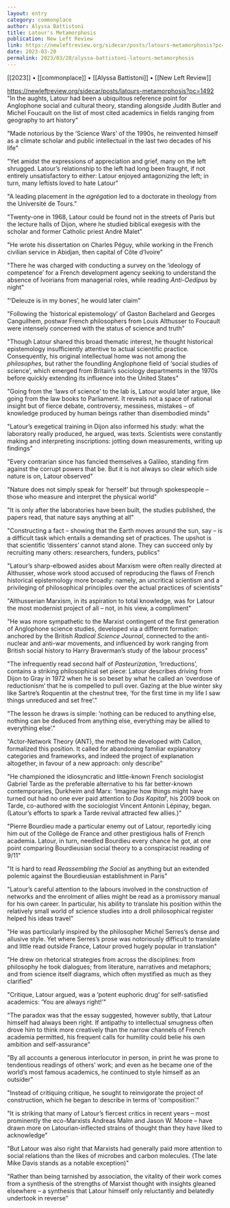 ```yaml
---
layout: entry
category: commonplace
author: Alyssa Battistoni
title: Latour's Metamorphosis
publication: New Left Review
link: https://newleftreview.org/sidecar/posts/latours-metamorphosis?pc=1492
date: 2023-03-20
permalink: 2023/03/20/alyssa-battistoni-latours-metamorphosis
---
```


[[2023]] • [[commonplace]] • [[Alyssa Battistoni]] • [[New Left Review]]

https://newleftreview.org/sidecar/posts/latours-metamorphosis?pc=1492
 
"In the aughts, Latour had been a ubiquitous reference point for Anglophone social and cultural theory, standing alongside Judith Butler and Michel Foucault on the list of most cited academics in fields ranging from geography to art history"

"Made notorious by the ‘Science Wars’ of the 1990s, he reinvented himself as a climate scholar and public intellectual in the last two decades of his life"

"Yet amidst the expressions of appreciation and grief, many on the left shrugged. Latour’s relationship to the left had long been fraught, if not entirely unsatisfactory to either: Latour enjoyed antagonizing the left; in turn, many leftists loved to hate Latour"

"A leading placement in the *agrégation* led to a doctorate in theology from the Université de Tours."

"Twenty-one in 1968, Latour could be found not in the streets of Paris but the lecture halls of Dijon, where he studied biblical exegesis with the scholar and former Catholic priest André Malet"

"He wrote his dissertation on Charles Péguy, while working in the French civilian service in Abidjan, then capital of Côte d’Ivoire"

"There he was charged with conducting a survey on the ‘ideology of competence’ for a French development agency seeking to understand the absence of Ivoirians from managerial roles, while reading *Anti-Oedipus* by night"

"‘Deleuze is in my bones’, he would later claim"

"Following the ‘historical epistemology’ of Gaston Bachelard and Georges Canguilhem, postwar French philosophers from Louis Althusser to Foucault were intensely concerned with the status of science and truth"

"Though Latour shared this broad thematic interest, he thought historical epistemology insufficiently attentive to actual scientific practice. Consequently, his original intellectual home was not among the *philosophes,* but rather the foundling Anglophone field of ‘social studies of science’, which emerged from Britain’s sociology departments in the 1970s before quickly extending its influence into the United States"

"Going from the ‘laws of science’ to the lab is, Latour would later argue, like going from the law books to Parliament. It reveals not a space of rational insight but of fierce debate, controversy, messiness, mistakes – of knowledge produced by human beings rather than disembodied minds"

"Latour’s exegetical training in Dijon also informed his study: what the laboratory really produced, he argued, was texts. Scientists were constantly making and interpreting inscriptions: jotting down measurements, writing up findings"

"Every contrarian since has fancied themselves a Galileo, standing firm against the corrupt powers that be. But it is not always so clear which side nature is on, Latour observed"

"Nature does not simply speak for ‘herself’ but through spokespeople – those who measure and interpret the physical world"

"It is only after the laboratories have been built, the studies published, the papers read, that nature says anything at all"

"Constructing a fact – showing that the Earth moves around the sun, say – is a difficult task which entails a demanding set of practices. The upshot is that scientific ‘dissenters’ cannot stand alone. They can succeed only by recruiting many others: researchers, funders, publics"

"Latour’s sharp-elbowed asides about Marxism were often really directed at Althusser, whose work stood accused of reproducing the flaws of French historical epistemology more broadly: namely, an uncritical scientism and a privileging of philosophical principles over the actual practices of scientists"

"Althusserian Marxism, in its aspiration to total knowledge, was for Latour the most modernist project of all – not, in his view, a compliment"

"He was more sympathetic to the Marxist contingent of the first generation of Anglophone science studies, developed via a different formation: anchored by the British *Radical Science Journal*, connected to the anti-nuclear and anti-war movements, and influenced by work ranging from British social history to Harry Braverman’s study of the labour process"

"The infrequently read second half of *Pasteurization*, ‘Irreductions’, contains a striking philosophical set piece: Latour describes driving from Dijon to Gray in 1972 when he is so beset by what he called an ‘overdose of reductionism’ that he is compelled to pull over. Gazing at the blue winter sky like Sartre’s Roquentin at the chestnut tree, ‘for the first time in my life I saw things unreduced and set free’."

"The lesson he draws is simple: ‘nothing can be reduced to anything else, nothing can be deduced from anything else, everything may be allied to everything else’."

"Actor-Network Theory (ANT), the method he developed with Callon, formalized this position. It called for abandoning familiar explanatory categories and frameworks, and indeed the project of explanation altogether, in favour of a new approach: only describe"

"He championed the idiosyncratic and little-known French sociologist Gabriel Tarde as the preferable alternative to his far better-known contemporaries, Durkheim and Marx: ‘Imagine how things might have turned out had no one ever paid attention to *Das Kapital*’, his 2009 book on Tarde, co-authored with the sociologist Vincent Antonin Lépinay, began. (Latour’s efforts to spark a Tarde revival attracted few allies.)"

"Pierre Bourdieu made a particular enemy out of Latour, reportedly icing him out of the Collège de France and other prestigious halls of French academia. Latour, in turn, needled Bourdieu every chance he got, at one point comparing Bourdieusian social theory to a conspiracist reading of 9/11"

"It is hard to read *Reassembling the Social* as anything but an extended polemic against the Bourdieusian establishment in Paris"

"Latour’s careful attention to the labours involved in the construction of networks and the enrolment of allies might be read as a promissory manual for his own career. In particular, his ability to translate his position within the relatively small world of science studies into a droll philosophical register helped his ideas travel"

"He was particularly inspired by the philosopher Michel Serres’s dense and allusive style. Yet where Serres’s prose was notoriously difficult to translate and little read outside France, Latour proved hugely popular in translation"

"He drew on rhetorical strategies from across the disciplines: from philosophy he took dialogues; from literature, narratives and metaphors; and from science itself diagrams, which often mystified as much as they clarified"

"Critique, Latour argued, was a ‘potent euphoric drug’ for self-satisfied academics: ‘You are always right!’"

"The paradox was that the essay suggested, however subtly, that Latour himself had always been right. If antipathy to intellectual smugness often drove him to think more creatively than the narrow channels of French academia permitted, his frequent calls for humility could belie his own ambition and self-assurance"

"By all accounts a generous interlocutor in person, in print he was prone to tendentious readings of others’ work; and even as he became one of the world’s most famous academics, he continued to style himself as an outsider"

"Instead of critiquing critique, he sought to reinvigorate the project of construction, which he began to describe in terms of ‘composition’."

"It is striking that many of Latour’s fiercest critics in recent years – most prominently the eco-Marxists Andreas Malm and Jason W. Moore – have drawn more on Latourian-inflected strains of thought than they have liked to acknowledge"

"But Latour was also right that Marxists had generally paid more attention to social relations than the likes of microbes and carbon molecules. (The late Mike Davis stands as a notable exception)"

"Rather than being tarnished by association, the vitality of their work comes from a synthesis of the strengths of Marxist thought with insights gleaned elsewhere – a synthesis that Latour himself only reluctantly and belatedly undertook in reverse"
